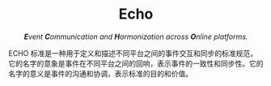 <div align="center">
  <h1>Echo</h1>
  <i><b>E</b>vent <b>C</b>ommunication and <b>H</b>armonization across <b>O</b>nline platforms.</i>
</div>

>>>
>>>

ECHO 标准是一种用于定义和描述不同平台之间的事件交互和同步的标准规范，它的名字的意象是事件在不同平台之间的回响，表示事件的一致性和同步性。它的名字的意义是事件的沟通和协调，表示标准的目的和价值。
